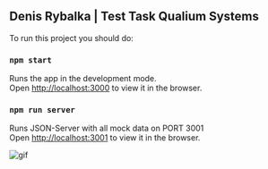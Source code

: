## Denis Rybalka | Test Task Qualium Systems

To run this project you should do:

### `npm start`

Runs the app in the development mode.\
Open [http://localhost:3000](http://localhost:3000) to view it in the browser.

### `npm run server`

Runs JSON-Server with all mock data on PORT 3001\
Open [http://localhost:3001](http://localhost:3001) to view it in the browser.

![gif](https://i.im.ge/2022/09/23/10AEqY.Untitled.gif)
